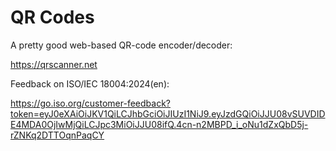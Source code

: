QR Codes
========

A pretty good web-based QR-code encoder/decoder:

https://qrscanner.net

Feedback on ISO/IEC 18004:2024(en):

https://go.iso.org/customer-feedback?token=eyJ0eXAiOiJKV1QiLCJhbGciOiJIUzI1NiJ9.eyJzdGQiOiJJU08vSUVDIDE4MDA0OjIwMjQiLCJpc3MiOiJJU08ifQ.4cn-n2MBPD_i_oNu1dZxQbD5j-rZNKq2DTTOqnPaqCY

